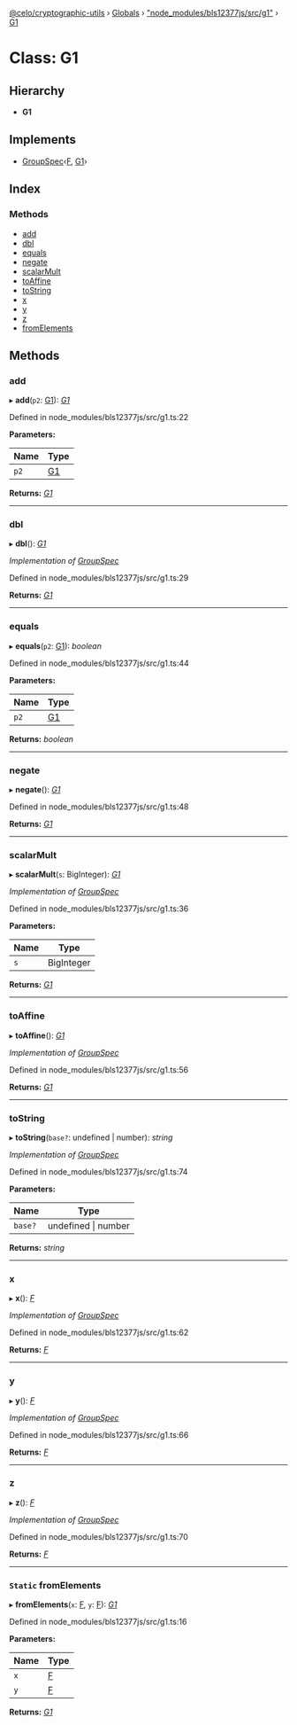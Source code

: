 [@celo/cryptographic-utils](../README.md) › [Globals](../globals.md) › ["node_modules/bls12377js/src/g1"](../modules/_node_modules_bls12377js_src_g1_.md) › [G1](_node_modules_bls12377js_src_g1_.g1.md)

# Class: G1

## Hierarchy

* **G1**

## Implements

* [GroupSpec](../interfaces/_node_modules_bls12377js_src_defs_.groupspec.md)‹[F](_node_modules_bls12377js_src_f_.f.md), [G1](_node_modules_bls12377js_src_g1_.g1.md)›

## Index

### Methods

* [add](_node_modules_bls12377js_src_g1_.g1.md#add)
* [dbl](_node_modules_bls12377js_src_g1_.g1.md#dbl)
* [equals](_node_modules_bls12377js_src_g1_.g1.md#equals)
* [negate](_node_modules_bls12377js_src_g1_.g1.md#negate)
* [scalarMult](_node_modules_bls12377js_src_g1_.g1.md#scalarmult)
* [toAffine](_node_modules_bls12377js_src_g1_.g1.md#toaffine)
* [toString](_node_modules_bls12377js_src_g1_.g1.md#tostring)
* [x](_node_modules_bls12377js_src_g1_.g1.md#x)
* [y](_node_modules_bls12377js_src_g1_.g1.md#y)
* [z](_node_modules_bls12377js_src_g1_.g1.md#z)
* [fromElements](_node_modules_bls12377js_src_g1_.g1.md#static-fromelements)

## Methods

###  add

▸ **add**(`p2`: [G1](_node_modules_bls12377js_src_g1_.g1.md)): *[G1](_node_modules_bls12377js_src_g1_.g1.md)*

Defined in node_modules/bls12377js/src/g1.ts:22

**Parameters:**

Name | Type |
------ | ------ |
`p2` | [G1](_node_modules_bls12377js_src_g1_.g1.md) |

**Returns:** *[G1](_node_modules_bls12377js_src_g1_.g1.md)*

___

###  dbl

▸ **dbl**(): *[G1](_node_modules_bls12377js_src_g1_.g1.md)*

*Implementation of [GroupSpec](../interfaces/_node_modules_bls12377js_src_defs_.groupspec.md)*

Defined in node_modules/bls12377js/src/g1.ts:29

**Returns:** *[G1](_node_modules_bls12377js_src_g1_.g1.md)*

___

###  equals

▸ **equals**(`p2`: [G1](_node_modules_bls12377js_src_g1_.g1.md)): *boolean*

Defined in node_modules/bls12377js/src/g1.ts:44

**Parameters:**

Name | Type |
------ | ------ |
`p2` | [G1](_node_modules_bls12377js_src_g1_.g1.md) |

**Returns:** *boolean*

___

###  negate

▸ **negate**(): *[G1](_node_modules_bls12377js_src_g1_.g1.md)*

Defined in node_modules/bls12377js/src/g1.ts:48

**Returns:** *[G1](_node_modules_bls12377js_src_g1_.g1.md)*

___

###  scalarMult

▸ **scalarMult**(`s`: BigInteger): *[G1](_node_modules_bls12377js_src_g1_.g1.md)*

*Implementation of [GroupSpec](../interfaces/_node_modules_bls12377js_src_defs_.groupspec.md)*

Defined in node_modules/bls12377js/src/g1.ts:36

**Parameters:**

Name | Type |
------ | ------ |
`s` | BigInteger |

**Returns:** *[G1](_node_modules_bls12377js_src_g1_.g1.md)*

___

###  toAffine

▸ **toAffine**(): *[G1](_node_modules_bls12377js_src_g1_.g1.md)*

*Implementation of [GroupSpec](../interfaces/_node_modules_bls12377js_src_defs_.groupspec.md)*

Defined in node_modules/bls12377js/src/g1.ts:56

**Returns:** *[G1](_node_modules_bls12377js_src_g1_.g1.md)*

___

###  toString

▸ **toString**(`base?`: undefined | number): *string*

*Implementation of [GroupSpec](../interfaces/_node_modules_bls12377js_src_defs_.groupspec.md)*

Defined in node_modules/bls12377js/src/g1.ts:74

**Parameters:**

Name | Type |
------ | ------ |
`base?` | undefined &#124; number |

**Returns:** *string*

___

###  x

▸ **x**(): *[F](_node_modules_bls12377js_src_f_.f.md)*

*Implementation of [GroupSpec](../interfaces/_node_modules_bls12377js_src_defs_.groupspec.md)*

Defined in node_modules/bls12377js/src/g1.ts:62

**Returns:** *[F](_node_modules_bls12377js_src_f_.f.md)*

___

###  y

▸ **y**(): *[F](_node_modules_bls12377js_src_f_.f.md)*

*Implementation of [GroupSpec](../interfaces/_node_modules_bls12377js_src_defs_.groupspec.md)*

Defined in node_modules/bls12377js/src/g1.ts:66

**Returns:** *[F](_node_modules_bls12377js_src_f_.f.md)*

___

###  z

▸ **z**(): *[F](_node_modules_bls12377js_src_f_.f.md)*

*Implementation of [GroupSpec](../interfaces/_node_modules_bls12377js_src_defs_.groupspec.md)*

Defined in node_modules/bls12377js/src/g1.ts:70

**Returns:** *[F](_node_modules_bls12377js_src_f_.f.md)*

___

### `Static` fromElements

▸ **fromElements**(`x`: [F](_node_modules_bls12377js_src_f_.f.md), `y`: [F](_node_modules_bls12377js_src_f_.f.md)): *[G1](_node_modules_bls12377js_src_g1_.g1.md)*

Defined in node_modules/bls12377js/src/g1.ts:16

**Parameters:**

Name | Type |
------ | ------ |
`x` | [F](_node_modules_bls12377js_src_f_.f.md) |
`y` | [F](_node_modules_bls12377js_src_f_.f.md) |

**Returns:** *[G1](_node_modules_bls12377js_src_g1_.g1.md)*

